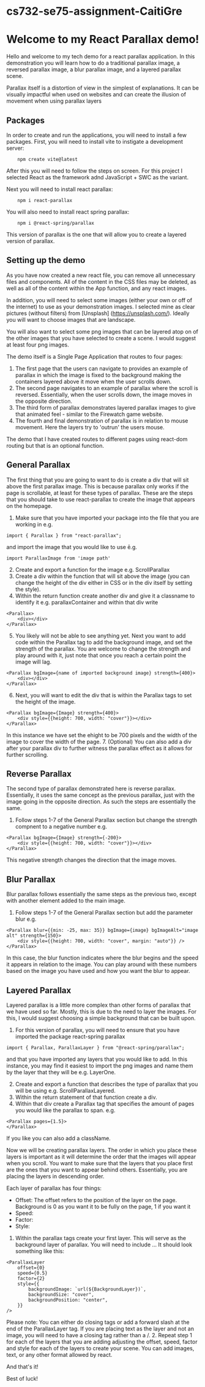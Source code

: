 # cs732-se75-assignment-CaitiGre

# Welcome to my React Parallax demo!

Hello and welcome to my tech demo for a react parallax application. In this demonstration you will learn how to do a traditional parallax image, a reversed parallax image, a blur parallax image, and a layered parallax scene.

Parallax itself is a distortion of view in the simplest of explanations. It can be visually impactful when used on websites and can create the illusion of movement when using parallax layers

## Packages

In order to create and run the applications, you will need to install a few packages. First, you will need to install vite to instigate a development server:

```
    npm create vite@latest
```

After this you will need to follow the steps on screen. For this project I selected React as the framework adnd JavaScript + SWC as the variant.

Next you will need to install react parallax:

```
    npm i react-parallax
```

You will also need to install react spring parallax:

```
    npm i @react-spring/parallax
```

This version of parallax is the one that will allow you to create a layered version of parallax.

## Setting up the demo

As you have now created a new react file, you can remove all unnecessary files and components. All of the content in the CSS files may be deleted, as well as all of the content within the App function, and any react images.

In addition, you will need to select some images (either your own or off of the internet) to use as your demonstration images. I selected mine as clear pictures (without filters) from [Unsplash] (https://unsplash.com/). Ideally you will want to choose images that are landscape.

You will also want to select some png images that can be layered atop on of the other images that you have selected to create a scene. I would suggest at least four png images.

The demo itself is a Single Page Application that routes to four pages:

1. The first page that the users can navigate to provides an example of parallax in which the image is fixed to the background making the containers layered above it move when the user scrolls down.
2. The second page navigates to an example of parallax where the scroll is reversed. Essentially, when the user scrolls down, the image moves in the opposite direction.
3. The third form of parallax demonstrates layered parallax images to give that animated feel - similar to the Firewatch game website.
4. The fourth and final demonstration of parallax is in relation to mouse movement. Here the layers try to 'outrun' the users mouse.

The demo that I have created routes to different pages using react-dom routing but that is an optional function.

## General Parallax

The first thing that you are going to want to do is create a div that will sit above the first parallax image. This is because parallax only works if the page is scrollable, at least for these types of parallax. These are the steps that you should take to use react-parallax to create the image that appears on the homepage.

1. Make sure that you have imported your package into the file that you are working in e.g.

```
import { Parallax } from "react-parallax";
```

and import the image that you would like to use ē.g.

```
import ParallaxImage from 'image path'
```

2. Create and export a function for the image e.g. ScrollParallax
3. Create a div within the function that will sit above the image (you can change the height of the div either in CSS or in the div itself by setting the style).
4. Within the return function create another div and give it a classname to identify it e.g. parallaxContainer and within that div write

```
<Parallax>
    <div></div>
</Parallax>
```

5. You likely will not be able to see anything yet. Next you want to add code within the Parallax tag to add the background image, and set the strength of the parallax. You are welcome to change the strength and play around with it, just note that once you reach a certain point the image will lag.

```
<Parallax bgImage={name of imported background image} strength={400}>
    <div></div>
</Parallax>
```

6. Next, you will want to edit the div that is within the Parallax tags to set the height of the image.

```
<Parallax bgImage={Image} strength={400}>
    <div style={{height: 700, width: "cover"}}></div>
</Parallax>
```

In this instance we have set the ehight to be 700 pixels and the width of the image to cover the width of the page. 7. (Optional) You can also add a div after your parallax div to further witness the parallax effect as it allows for further scrolling.

## Reverse Parallax

The second type of parallax demonstrated here is reverse parallax. Essentially, it uses the same concept as the previous parallax, just with the image going in the opposite direction. As such the steps are essentially the same.

1. Follow steps 1-7 of the General Parallax section but change the strength compnent to a negative number e.g.

```
<Parallax bgImage={Image} strength={-200}>
    <div style={{height: 700, width: "cover"}}></div>
</Parallax>
```

This negative strength changes the direction that the image moves.

## Blur Parallax

Blur parallax follows essentially the same steps as the previous two, except with another element added to the main image.

1. Follow steps 1-7 of the General Parallax section but add the parameter blur e.g.

```
<Parallax blur={{min: -25, max: 35}} bgImage={image} bgImageAlt="image alt" strength={150}>
    <div style={{height: 700, width: "cover", margin: "auto"}} />
</Parallax>
```

In this case, the blur function indicates where the blur begins and the speed it appears in relation to the image. You can play around with these numbers based on the image you have used and how you want the blur to appear.

## Layered Parallax

Layered parallax is a little more complex than other forms of parallax that we have used so far. Mostly, this is due to the need to layer the images. For this, I would suggest choosing a simple background that can be built upon.

1. For this version of parallax, you will need to ensure that you have imported the package react-spring parallax

```
import { Parallax, ParallaxLayer } from "@react-spring/parallax";
```

and that you have imported any layers that you would like to add. In this instance, you may find it easiest to import the png images and name them by the layer that they will be e.g. LayerOne.

2. Create and export a function that describes the type of parallax that you will be using e.g. ScrollParallaxLayered.
3. Within the return statement of that function create a div.
4. Within that div create a Parallax tag that specifies the amount of pages you would like the parallax to span. e.g.

```
<Parallax pages={1.5}>
</Parallax>
```

If you like you can also add a className.

Now we will be creating parallax layers. The order in which you place these layers is important as it will determine the order that the images will appear when you scroll. You want to make sure that the layers that you place first are the ones that you want to appear behind others. Essentially, you are placing the layers in descending order.

Each layer of parallax has four things:

- Offset: The offset refers to the position of the layer on the page. Background is 0 as you want it to be fully on the page, 1 if you want it
- Speed:
- Factor:
- Style:

1. Within the parallax tags create your first layer. This will serve as the background layer of parallax. You will need to include ... It should look something like this:

```
<ParallaxLayer
    offset={0}
    speed={0.5}
    factor={2}
    style={{
        backgroundImage: `url(${BackgroundLayer})`,
        backgroundSize: "cover",
        backgroundPosition: "center",
    }}
/>
```

Please note: You can either do closing tags or add a forward slash at the end of the ParallaxLayer tag. If you are placing text as the layer and not an image, you will need to have a closing tag rather than a /. 
2. Repeat step 1 for each of the layers that you are adding adjusting the offset, speed, factor and style for each of the layers to create your scene. You can add images, text, or any other format allowed by react.

And that's it!

Best of luck!
